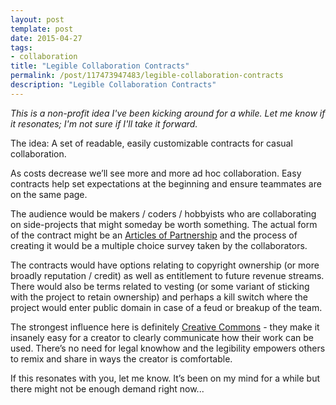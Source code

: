 ```yaml
---
layout: post
template: post
date: 2015-04-27
tags:
- collaboration
title: "Legible Collaboration Contracts"
permalink: /post/117473947483/legible-collaboration-contracts
description: "Legible Collaboration Contracts"
---
```

<p><i>This is a non-profit idea I've been kicking around for a while. Let me know if it resonates; I'm not sure if I'll take it forward.</i></p><p>The idea: A set of readable, easily customizable contracts for casual collaboration.</p><p>As costs decrease we’ll see more and more ad hoc collaboration. Easy contracts help set expectations at the beginning and ensure teammates are on the same page.<br></p><p>The audience would be makers / coders / hobbyists who are collaborating on side-projects that might someday be worth something. The actual form of the contract might be an <a href="https://en.wikipedia.org/wiki/Articles_of_partnership">Articles of Partnership</a> and the process of creating it would be a multiple choice survey taken by the collaborators.</p><p>The contracts would have options relating to copyright ownership (or more broadly reputation / credit) as well as entitlement to future revenue streams. There would also be terms related to vesting (or some variant of sticking with the project to retain ownership) and perhaps a kill switch where the project would enter public domain in case of a feud or breakup of the team.</p><p>The strongest influence here is definitely <a href="https://creativecommons.org/">Creative Commons</a>&nbsp;- they make it insanely easy for a creator to clearly communicate how their work can be used. There’s no need for legal knowhow and the legibility empowers others to remix and share in ways the creator is comfortable.</p><p>If this resonates with you, let me know. It’s been on my mind for a while but there might not be enough demand right now...</p>